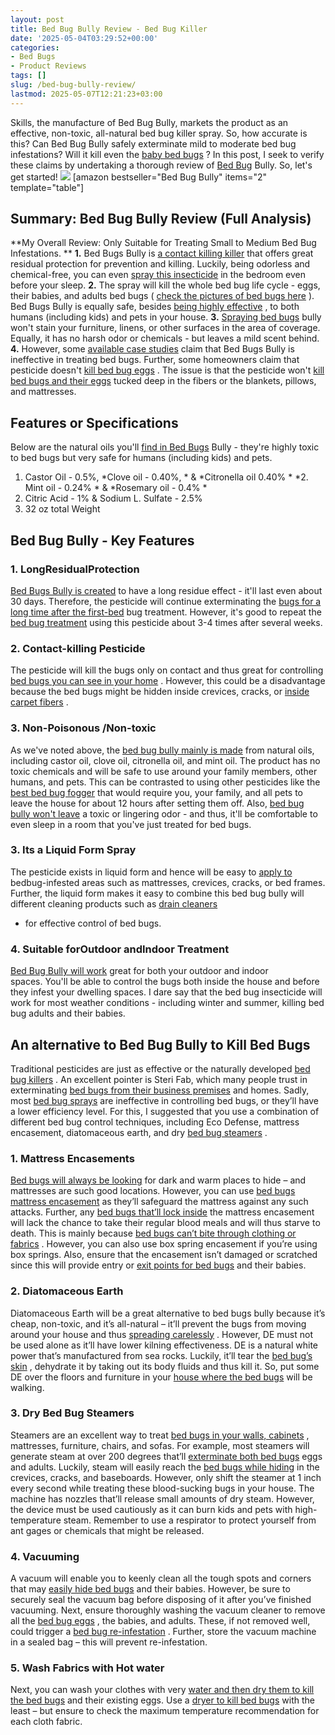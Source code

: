 ```yaml
---
layout: post
title: Bed Bug Bully Review - Bed Bug Killer
date: '2025-05-04T03:29:52+00:00'
categories:
- Bed Bugs
- Product Reviews
tags: []
slug: /bed-bug-bully-review/
lastmod: 2025-05-07T12:21:23+03:00
---
```


Skills, the manufacture of Bed Bug Bully, markets the product as an effective, non-toxic, all-natural bed bug killer spray.
So, how accurate is this?
Can Bed Bug Bully safely exterminate mild to moderate bed bug infestations? Will it kill even the
[baby bed bugs](https://pestpolicy.com/baby-bed-bugs/)
?
In this post, I seek to verify these claims by undertaking a thorough review of
[Bed Bug](https://pestpolicy.com/what-does-bed-bug-poop-look-like/)
Bully. So, let's get started!
![](/assets/img/uploads/default-image.jpg)
[amazon bestseller="Bed Bug Bully" items="2" template="table"]
## Summary: Bed Bug Bully Review (Full Analysis)
**My Overall Review: Only Suitable for Treating Small to Medium Bed Bug Infestations. **
**1.**
Bed Bugs Bully is
[a contact killing killer](https://pestpolicy.com/harris-bed-bug-killer-review/)
that offers great residual protection for prevention and killing.
Luckily, being odorless and chemical-free, you can even
[spray this insecticide](https://pestpolicy.com/raid-ant-roach-killer-insecticide-spray-review/)
in the bedroom even before your sleep.
**2.**
The spray will kill the whole bed bug life cycle - eggs, their babies, and adults bed bugs (
[check the pictures of bed bugs here](https://pestpolicy.com/pictures-of-bed-bugs/)
).
Bed Bugs Bully is equally safe, besides
[being highly effective](https://pestpolicy.com/what-causes-bed-bugs/)
, to both humans (including kids) and pets in your house.
**3.**
[Spraying bed bugs](https://pestpolicy.com/best-bed-bug-spray/)
bully won't stain your furniture, linens, or other surfaces in the area of coverage. Equally, it has no harsh odor or chemicals - but leaves a mild scent behind.
**4.**
However, some
[available case studies](http://www.science20.com/news_articles/how_effective_are_natural_bed_bug_pesticides-146722)
claim that Bed Bugs Bully is ineffective in treating bed bugs. Further, some homeowners claim that pesticide doesn't
[kill bed bug eggs](https://pestpolicy.com/how-to-kill-bed-bug-eggs/)
.
The issue is that the pesticide won't
[kill bed bugs and their eggs](https://pestpolicy.com/does-ammonia-kill-bed-bugs/)
tucked deep in the fibers or the blankets, pillows, and mattresses.
## Features or Specifications
Below are the natural oils you'll
[find in Bed Bugs](https://pestpolicy.com/bed-bugs-vs-mites/)
Bully - they're highly toxic to bed bugs but very safe for humans (including kids) and pets.
1. Castor Oil - 0.5%,
*Clove oil - 0.40%, *
&
*Citronella oil 0.40% *
*2. Mint oil - 0.24% *
&
*Rosemary oil - 0.4% *
2. Citric Acid - 1% & Sodium L. Sulfate - 2.5%
4. 32 oz total Weight
## Bed Bug Bully - Key Features
### 1. Long**Residual**Protection
[Bed Bugs Bully is created](https://pestpolicy.com/does-lysol-kill-bed-bugs/)
to have a long residue effect - it'll last even about 30 days.
Therefore, the pesticide will continue exterminating the
[bugs for a long time after the first-bed](https://pestpolicy.com/bed-bug-bites-vs-mosquito-bites/)
bug treatment.
However, it's good to repeat the
[bed bug treatment](https://pestpolicy.com/does-baby-powder-kill-bed-bugs/)
using this pesticide about 3-4 times after several weeks.
### 2. Contact-killing Pesticide
The pesticide will kill the bugs only on contact and thus great for controlling
[bed bugs you can see in your home](https://pestpolicy.com/can-you-see-bed-bugs/)
.
However, this could be a disadvantage because the bed bugs might be hidden inside crevices, cracks, or
[inside carpet fibers](https://pestpolicy.com/can-bed-bugs-live-in-carpet/)
.
### 3. Non-Poisonous /Non-toxic
As we've noted above, the
[bed bug bully mainly is made](https://pestpolicy.com/do-bed-bugs-have-wings/)
from natural oils, including castor oil, clove oil, citronella oil, and mint oil.
The product has no toxic chemicals and will be safe to use around your family members, other humans, and pets.
This can be contrasted to using other pesticides like the
[best bed bug fogger](https://pestpolicy.com/best-fogger-for-bed-bugs/)
that would require you, your family, and all pets to leave the house for about 12 hours after setting them off.
Also,
[bed bug bully won't leave](https://pestpolicy.com/can-bed-bugs-get-in-your-hair/)
a toxic or lingering odor - and thus, it'll be comfortable to even sleep in a room that you've just treated for bed bugs.
### 3. Its a Liquid Form Spray
The pesticide exists in liquid form and hence will be easy to
[apply to](https://pestpolicy.com/does-rubbing-alcohol-kill-bed-bugs/)
bedbug-infested areas such as mattresses, crevices, cracks, or bed frames.
Further, the liquid form makes it easy to combine this bed bug bully will different cleaning products such as
[drain cleaners](https://pestpolicy.com/best-drain-cleaner//)
- for effective control of bed bugs.
### 4. Suitable forOutdoor andIndoor Treatment
[Bed Bug Bully will work](https://pestpolicy.com/do-bed-bug-bombs-work/)
great for both your outdoor and indoor spaces. You'll be able to control the bugs both inside the house and before they infest your dwelling spaces.
I dare say that the bed bug insecticide will work for most weather conditions - including winter and summer, killing bed bug adults and their babies.
## An alternative to Bed Bug Bully to Kill Bed Bugs
Traditional pesticides are just as effective or the naturally developed
[bed bug killers](https://pestpolicy.com/ortho-home-defense-dual-action-bed-bug-killer-review/)
. An excellent pointer is Steri Fab, which many people trust in exterminating
[bed bugs from their business premises](https://pestpolicy.com/does-vinegar-kill-bed-bugs/)
and homes.
Sadly, most
[bed bug sprays](https://pestpolicy.com/bedlam-plus-bed-bug-spray-review/)
are ineffective in controlling bed bugs, or they’ll have a lower efficiency level.
For this, I suggested that you use a combination of different bed bug control techniques, including Eco Defense, mattress encasement, diatomaceous earth, and dry
[bed bug steamers](https://pestpolicy.com/best-bed-bug-steamer/)
.
### 1. Mattress Encasements
[Bed bugs will always be looking](https://pestpolicy.com/do-bed-bugs-jump/)
for dark and warm places to hide – and mattresses are such good locations. However, you can use
[bed bugs mattress encasement](https://pestpolicy.com/best-bed-bug-mattress-encasements/)
as they’ll safeguard the mattress against any such attacks.
Further, any
[bed bugs that’ll lock inside](https://pestpolicy.com/does-diatomaceous-earth-kill-bed-bugs/)
the mattress encasement will lack the chance to take their regular blood meals and will thus starve to death. This is mainly because
[bed bugs can’t bite through clothing or fabrics](https://pestpolicy.com/can-bed-bugs-bite-through-clothing/)
.
However, you can also use box spring encasement if you’re using box springs. Also, ensure that the encasement isn’t damaged or scratched since this will provide entry or
[exit points for bed bugs](https://pestpolicy.com/proof-bed-bug-spray-review/)
and their babies.
### 2. Diatomaceous Earth
Diatomaceous Earth will be a great alternative to bed bugs bully because it’s cheap, non-toxic, and it’s all-natural – it’ll prevent the bugs from moving around your house and thus
[spreading carelessly](https://pestpolicy.com/how-do-bed-bugs-spread/)
.
However, DE must not be used alone as it’ll have lower kilning effectiveness. DE is a natural white power that’s manufactured from sea rocks.
Luckily, it’ll tear the
[bed bug’s skin](https://pestpolicy.com/can-bed-bugs-live-in-your-skin/)
, dehydrate it by taking out its body fluids and thus kill it. So, put some DE over the floors and furniture in your
[house where the bed bugs](https://pestpolicy.com/how-to-get-rid-of-bed-bugs-fast/)
will be walking.
### 3. Dry Bed Bug Steamers
Steamers are an excellent way to treat
[bed bugs in your walls, cabinets](https://pestpolicy.com/bed-bugs-vs-ants/)
, mattresses, furniture, chairs, and sofas.
For example, most steamers will generate steam at over 200 degrees that’ll
[exterminate both bed bugs](https://pestpolicy.com/best-vacuum-for-bed-bugs/)
eggs and adults.
Luckily, steam will easily reach the
[bed bugs while hiding](https://pestpolicy.com/where-do-bed-bugs-hide/)
in the crevices, cracks, and baseboards. However, only shift the steamer at 1 inch every second while treating these blood-sucking bugs in your house.
The machine has nozzles that’ll release small amounts of dry steam. However, the device must be used cautiously as it can burn kids and pets with high-temperature steam.
Remember to use a respirator to protect yourself from ant gages or chemicals that might be released.
### 4. Vacuuming
A vacuum will enable you to keenly clean all the tough spots and corners that may
[easily hide bed bugs](https://pestpolicy.com/scabies-vs-bed-bugs/)
and their babies.
However, be sure to securely seal the vacuum bag before disposing of it after you’ve finished vacuuming. Next, ensure thoroughly washing the vacuum cleaner to remove all the
[bed bug eggs](https://pestpolicy.com/bed-bug-eggs/)
, the babies, and adults.
These, if not removed well, could trigger a
[bed bug re-infestation](https://pestpolicy.com/does-vinegar-kill-bed-bugs/)
. Further, store the vacuum machine in a sealed bag – this will prevent re-infestation.
### 5. Wash Fabrics with Hot water
Next, you can wash your clothes with very
[water and then dry them to kill the bed bugs](https://pestpolicy.com/can-bed-bugs-survive-in-water/)
and their existing eggs.
Use a
[dryer to kill bed bugs](https://pestpolicy.com/does-dryer-kill-bed-bugs/)
with the least – but ensure to check the maximum temperature recommendation for each cloth fabric.
